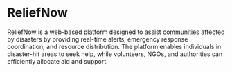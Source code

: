 # ReliefNow
ReliefNow is a web-based platform designed to assist communities affected by disasters by providing real-time alerts, emergency response coordination, and resource distribution. The platform enables individuals in disaster-hit areas to seek help, while volunteers, NGOs, and authorities can efficiently allocate aid and support.
